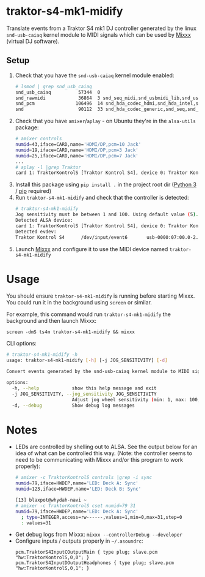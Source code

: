 # traktor-s4-mk1-midify

Translate events from a Traktor S4 mk1 DJ controller generated by the linux `snd-usb-caiaq` kernel module to MIDI signals which can be used by [Mixxx](https://mixxx.org/download/) (virtual DJ software).

## Setup
1. Check that you have the `snd-usb-caiaq` kernel module enabled:
    ```bash
    # lsmod | grep snd_usb_caiaq
    snd_usb_caiaq          57344  0
    snd_rawmidi            36864  3 snd_seq_midi,snd_usbmidi_lib,snd_usb_caiaq
    snd_pcm               106496  14 snd_hda_codec_hdmi,snd_hda_intel,snd_usb_audio,snd_hda_codec,snd_sof,snd_sof_intel_hda_common,snd_soc_core,snd_hda_core,snd_usb_caiaq,snd_pcm_dmaengine
    snd                    90112  33 snd_hda_codec_generic,snd_seq,snd_seq_device,snd_hda_codec_hdmi,snd_hwdep,snd_hda_intel,snd_usb_audio,snd_usbmidi_lib,snd_hda_codec,snd_hda_codec_realtek,snd_timer,snd_compress,thinkpad_acpi,snd_soc_core,snd_pcm,snd_usb_caiaq,snd_rawmidi
    ```
2. Check that you have `amixer`/`aplay` - on Ubuntu they're in the `alsa-utils` package:
    ```bash
    # amixer controls
    numid=43,iface=CARD,name='HDMI/DP,pcm=10 Jack'
    numid=19,iface=CARD,name='HDMI/DP,pcm=3 Jack'
    numid=25,iface=CARD,name='HDMI/DP,pcm=7 Jack'
    ...
    # aplay -l |grep Traktor
    card 1: TraktorKontrolS [Traktor Kontrol S4], device 0: Traktor Kontrol S4 [Traktor Kontrol S4]
    ```
3. Install this package using `pip install .` in the project root dir ([Python 3](https://www.python.org/downloads/) / [pip](https://pypi.org/project/pip/#files) required)
4. Run `traktor-s4-mk1-midify` and check that the controller is detected:
    ```bash
    # traktor-s4-mk1-midify
    Jog sensitivity must be between 1 and 100. Using default value (5).
    Detected ALSA device:
    card 1: TraktorKontrolS [Traktor Kontrol S4], device 0: Traktor Kontrol S4 [Traktor Kontrol S4]
    Detected evdev:
    Traktor Kontrol S4      /dev/input/event6       usb-0000:07:00.0-2.2/input0
    ```
5. Launch [Mixxx](https://mixxx.org/download/) and configure it to use the MIDI device named `traktor-s4-mk1-midify`

# Usage
You should ensure `traktor-s4-mk1-midify` is running before starting Mixxx. You could run it in the background using `screen` or similar.

For example, this command would run `traktor-s4-mk1-midify` the background and then launch Mixxx:

`screen -dmS ts4m traktor-s4-mk1-midify && mixxx`

CLI options:
```bash
# traktor-s4-mk1-midify -h
usage: traktor-s4-mk1-midify [-h] [-j JOG_SENSITIVITY] [-d]

Convert events generated by the snd-usb-caiaq kernel module to MIDI signals

options:
  -h, --help            show this help message and exit
  -j JOG_SENSITIVITY, --jog_sensitivity JOG_SENSITIVITY
                        Adjust jog wheel sensitivity (min: 1, max: 100, default: 5)
  -d, --debug           Show debug log messages
```

# Notes
* LEDs are controlled by shelling out to ALSA. See the output below for an idea of what can be controlled this way. (Note: the controller seems to need to be communicating with Mixxx and/or this program to work properly):
     ```bash
     # amixer -c TraktorKontrolS controls |grep -i sync
     numid=79,iface=HWDEP,name='LED: Deck A: Sync'
     numid=123,iface=HWDEP,name='LED: Deck B: Sync'

     [13] blaxpot@whydah-navi ~
     # amixer -c TraktorKontrolS cset numid=79 31
     numid=79,iface=HWDEP,name='LED: Deck A: Sync'
       ; type=INTEGER,access=rw------,values=1,min=0,max=31,step=0
       : values=31
     ```
* Get debug logs from Mixxx: `mixxx --controllerDebug --developer`
* Configure inputs / outputs properly in `~/.asoundrc`:
    ```
    pcm.TraktorS4InputCOutputMain { type plug; slave.pcm "hw:TraktorKontrolS,0,0"; }
    pcm.TraktorS4InputDOutputHeadphones { type plug; slave.pcm "hw:TraktorKontrolS,0,1"; }
    ```
